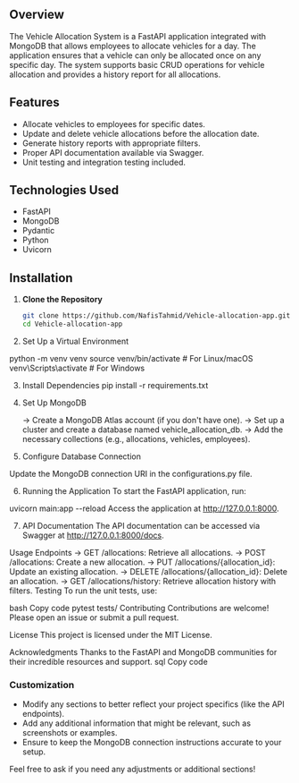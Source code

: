 ## Overview
The Vehicle Allocation System is a FastAPI application integrated with MongoDB that allows employees to allocate vehicles for a day. The application ensures that a vehicle can only be allocated once on any specific day. The system supports basic CRUD operations for vehicle allocation and provides a history report for all allocations.

## Features
- Allocate vehicles to employees for specific dates.
- Update and delete vehicle allocations before the allocation date.
- Generate history reports with appropriate filters.
- Proper API documentation available via Swagger.
- Unit testing and integration testing included.

## Technologies Used
- FastAPI
- MongoDB
- Pydantic
- Python
- Uvicorn

## Installation

1. **Clone the Repository**
   ```bash
   git clone https://github.com/NafisTahmid/Vehicle-allocation-app.git
   cd Vehicle-allocation-app

2. Set Up a Virtual Environment

python -m venv venv
source venv/bin/activate  # For Linux/macOS
venv\Scripts\activate     # For Windows


3. Install Dependencies
pip install -r requirements.txt

4. Set Up MongoDB

	-> Create a MongoDB Atlas account (if you don't have one).
	-> Set up a cluster and create a database named vehicle_allocation_db.
 	-> Add the necessary collections (e.g., allocations, vehicles, employees).

5. Configure Database Connection

Update the MongoDB connection URI in the configurations.py file.

6. Running the Application
To start the FastAPI application, run:

uvicorn main:app --reload
Access the application at http://127.0.0.1:8000.

7. API Documentation
The API documentation can be accessed via Swagger at http://127.0.0.1:8000/docs.

Usage
Endpoints
	-> GET /allocations: Retrieve all allocations.
 	-> POST /allocations: Create a new allocation.
	-> PUT /allocations/{allocation_id}: Update an existing allocation.
	-> DELETE /allocations/{allocation_id}: Delete an allocation.
	-> GET /allocations/history: Retrieve allocation history with filters.
Testing
To run the unit tests, use:

bash
Copy code
pytest tests/
Contributing
Contributions are welcome! Please open an issue or submit a pull request.

License
This project is licensed under the MIT License.

Acknowledgments
Thanks to the FastAPI and MongoDB communities for their incredible resources and support.
sql
Copy code

### Customization
- Modify any sections to better reflect your project specifics (like the API endpoints).
- Add any additional information that might be relevant, such as screenshots or examples.
- Ensure to keep the MongoDB connection instructions accurate to your setup.

Feel free to ask if you need any adjustments or additional sections!

